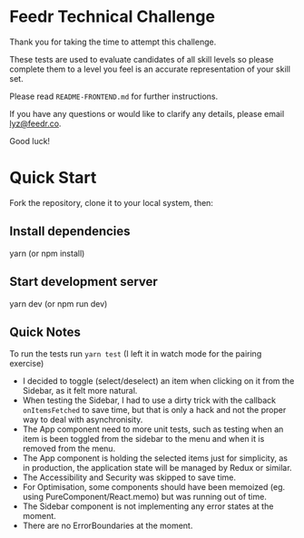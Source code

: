 # Feedr Technical Challenge

Thank you for taking the time to attempt this challenge.

These tests are used to evaluate candidates of all skill levels so please complete them to a level you feel is an accurate representation of your skill set.

Please read `README-FRONTEND.md` for further instructions.

If you have any questions or would like to clarify any details, please email lyz@feedr.co.

Good luck!

# Quick Start

Fork the repository, clone it to your local system, then:

## Install dependencies

yarn (or npm install)

## Start development server

yarn dev (or npm run dev)

## Quick Notes

To run the tests run `yarn test` (I left it in watch mode for the pairing exercise)

- I decided to toggle (select/deselect) an item when clicking on it from the Sidebar, as it felt more natural.
- When testing the Sidebar, I had to use a dirty trick with the callback `onItemsFetched` to save time, but that is only a hack and not the proper way to deal with asynchronisity.
- The App component need to more unit tests, such as testing when an item is been toggled from the sidebar to the menu and when it is removed from the menu.
- The App component is holding the selected items just for simplicity, as in production, the application state will be managed by Redux or similar.
- The Accessibility and Security was skipped to save time.
- For Optimisation, some components should have been memoized (eg. using PureComponent/React.memo) but was running out of time.
- The Sidebar component is not implementing any error states at the moment.
- There are no ErrorBoundaries at the moment.
